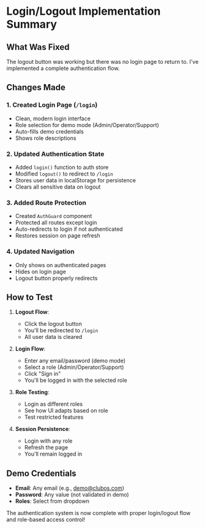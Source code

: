 # Login/Logout Implementation Summary

## What Was Fixed
The logout button was working but there was no login page to return to. I've implemented a complete authentication flow.

## Changes Made

### 1. Created Login Page (`/login`)
- Clean, modern login interface
- Role selection for demo mode (Admin/Operator/Support)
- Auto-fills demo credentials
- Shows role descriptions

### 2. Updated Authentication State
- Added `login()` function to auth store
- Modified `logout()` to redirect to `/login`
- Stores user data in localStorage for persistence
- Clears all sensitive data on logout

### 3. Added Route Protection
- Created `AuthGuard` component
- Protected all routes except login
- Auto-redirects to login if not authenticated
- Restores session on page refresh

### 4. Updated Navigation
- Only shows on authenticated pages
- Hides on login page
- Logout button properly redirects

## How to Test

1. **Logout Flow**:
   - Click the logout button
   - You'll be redirected to `/login`
   - All user data is cleared

2. **Login Flow**:
   - Enter any email/password (demo mode)
   - Select a role (Admin/Operator/Support)
   - Click "Sign in"
   - You'll be logged in with the selected role

3. **Role Testing**:
   - Login as different roles
   - See how UI adapts based on role
   - Test restricted features

4. **Session Persistence**:
   - Login with any role
   - Refresh the page
   - You'll remain logged in

## Demo Credentials
- **Email**: Any email (e.g., demo@clubos.com)
- **Password**: Any value (not validated in demo)
- **Roles**: Select from dropdown

The authentication system is now complete with proper login/logout flow and role-based access control!
